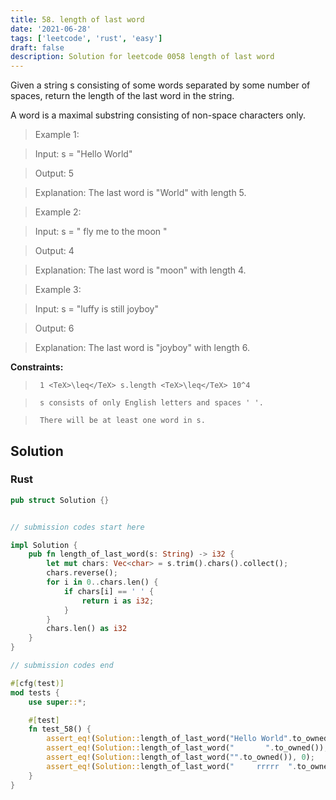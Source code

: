 ```yaml
---
title: 58. length of last word
date: '2021-06-28'
tags: ['leetcode', 'rust', 'easy']
draft: false
description: Solution for leetcode 0058 length of last word
---
```


 

  Given a string s consisting of some words separated by some number of spaces, return the length of the last word in the string.

  A word is a maximal substring consisting of non-space characters only.

   

 >   Example 1:

  

 >   Input: s <TeX>=</TeX> "Hello World"

 >   Output: 5

 >   Explanation: The last word is "World" with length 5.

  

 >   Example 2:

  

 >   Input: s <TeX>=</TeX> "   fly me   to   the moon  "

 >   Output: 4

 >   Explanation: The last word is "moon" with length 4.

  

 >   Example 3:

  

 >   Input: s <TeX>=</TeX> "luffy is still joyboy"

 >   Output: 6

 >   Explanation: The last word is "joyboy" with length 6.

  

   

  **Constraints:**

  

 >   	1 <TeX>\leq</TeX> s.length <TeX>\leq</TeX> 10^4

 >   	s consists of only English letters and spaces ' '.

 >   	There will be at least one word in s.


## Solution
### Rust
```rust
pub struct Solution {}


// submission codes start here

impl Solution {
    pub fn length_of_last_word(s: String) -> i32 {
        let mut chars: Vec<char> = s.trim().chars().collect();
        chars.reverse();
        for i in 0..chars.len() {
            if chars[i] == ' ' {
                return i as i32;
            }
        }
        chars.len() as i32
    }
}

// submission codes end

#[cfg(test)]
mod tests {
    use super::*;

    #[test]
    fn test_58() {
        assert_eq!(Solution::length_of_last_word("Hello World".to_owned()), 5);
        assert_eq!(Solution::length_of_last_word("       ".to_owned()), 0);
        assert_eq!(Solution::length_of_last_word("".to_owned()), 0);
        assert_eq!(Solution::length_of_last_word("     rrrrr  ".to_owned()), 5);
    }
}

```
